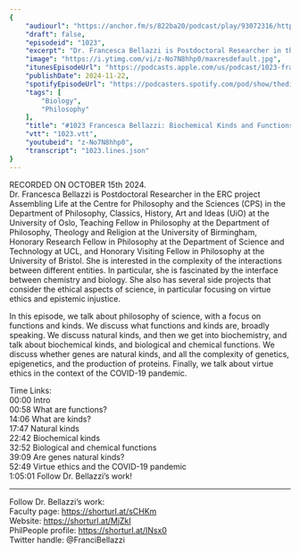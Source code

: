 ```yaml
---
{
	"audiourl": "https://anchor.fm/s/822ba20/podcast/play/93072316/https%3A%2F%2Fd3ctxlq1ktw2nl.cloudfront.net%2Fstaging%2F2024-9-15%2F48286cb6-bacc-1c78-f420-8ed73cd2a21a.m4a",
	"draft": false,
	"episodeid": "1023",
	"excerpt": "Dr. Francesca Bellazzi is Postdoctoral Researcher in the ERC project Assembling Life at  the Centre for Philosophy and the Sciences (CPS) in the Department of Philosophy, Classics, History, Art and Ideas (UiO) at the University of Oslo, Teaching Fellow in Philosophy at the Department of Philosophy, Theology and Religion at the University of Birmingham, Honorary Research Fellow in Philosophy at the Department of Science and Technology at UCL, and Honorary Visiting Fellow in Philosophy at the University of Bristol. She is interested in the complexity of the interactions between different entities. In particular, she is fascinated by the interface between chemistry and biology. She also has several side projects that consider the ethical aspects of science, in particular focusing on virtue ethics and epistemic injustice.",
	"image": "https://i.ytimg.com/vi/z-No7N8hhp0/maxresdefault.jpg",
	"itunesEpisodeUrl": "https://podcasts.apple.com/us/podcast/1023-francesca-bellazzi-biochemical-kinds-and/id1451347236?i=1000677935553&uo=4",
	"publishDate": 2024-11-22,
	"spotifyEpisodeUrl": "https://podcasters.spotify.com/pod/show/thedissenter/episodes/1023-Francesca-Bellazzi-Biochemical-Kinds-and-Functions--Genes--and-Virtue-Ethics-e2pmrfs",
	"tags": [
		"Biology",
		"Philosophy"
	],
	"title": "#1023 Francesca Bellazzi: Biochemical Kinds and Functions, Genes, and Virtue Ethics",
	"vtt": "1023.vtt",
	"youtubeid": "z-No7N8hhp0",
	"transcript": "1023.lines.json"
}
---
```

RECORDED ON OCTOBER 15th 2024.  
Dr. Francesca Bellazzi is Postdoctoral Researcher in the ERC project Assembling Life at  the Centre for Philosophy and the Sciences (CPS) in the Department of Philosophy, Classics, History, Art and Ideas (UiO) at the University of Oslo, Teaching Fellow in Philosophy at the Department of Philosophy, Theology and Religion at the University of Birmingham, Honorary Research Fellow in Philosophy at the Department of Science and Technology at UCL, and Honorary Visiting Fellow in Philosophy at the University of Bristol. She is interested in the complexity of the interactions between different entities. In particular, she is fascinated by the interface between chemistry and biology. She also has several side projects that consider the ethical aspects of science, in particular focusing on virtue ethics and epistemic injustice.

In this episode, we talk about philosophy of science, with a focus on functions and kinds. We discuss what functions and kinds are, broadly speaking. We discuss natural kinds, and then we get into biochemistry, and talk about biochemical kinds, and biological and chemical functions. We discuss whether genes are natural kinds, and all the complexity of genetics, epigenetics, and the production of proteins. Finally, we talk about virtue ethics in the context of the COVID-19 pandemic.

Time Links:  
<time>00:00</time> Intro  
<time>00:58</time> What are functions?  
<time>14:06</time> What are kinds?  
<time>17:47</time> Natural kinds  
<time>22:42</time> Biochemical kinds  
<time>32:52</time> Biological and chemical functions  
<time>39:09</time> Are genes natural kinds?  
<time>52:49</time> Virtue ethics and the COVID-19 pandemic  
<time>1:05:01</time> Follow Dr. Bellazzi’s work!

---

Follow Dr. Bellazzi’s work:  
Faculty page: https://shorturl.at/sCHKm  
Website: https://shorturl.at/MjZkI  
PhilPeople profile: https://shorturl.at/INsx0  
Twitter handle: @FranciBellazzi
